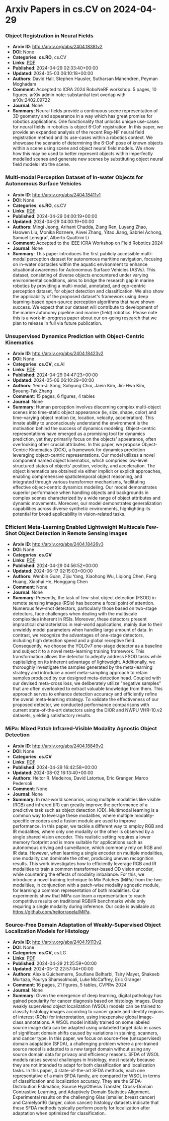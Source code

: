 # Arxiv Papers in cs.CV on 2024-04-29
### Object Registration in Neural Fields
- **Arxiv ID**: http://arxiv.org/abs/2404.18381v2
- **DOI**: None
- **Categories**: **cs.RO**, cs.CV
- **Links**: [PDF](http://arxiv.org/pdf/2404.18381v2)
- **Published**: 2024-04-29 02:33:40+00:00
- **Updated**: 2024-05-03 06:10:18+00:00
- **Authors**: David Hall, Stephen Hausler, Sutharsan Mahendren, Peyman Moghadam
- **Comment**: Accepted to ICRA 2024 RoboNeRF workshop. 5 pages, 10 figures. arXiv
  admin note: substantial text overlap with arXiv:2402.09722
- **Journal**: None
- **Summary**: Neural fields provide a continuous scene representation of 3D geometry and appearance in a way which has great promise for robotics applications. One functionality that unlocks unique use-cases for neural fields in robotics is object 6-DoF registration. In this paper, we provide an expanded analysis of the recent Reg-NF neural field registration method and its use-cases within a robotics context. We showcase the scenario of determining the 6-DoF pose of known objects within a scene using scene and object neural field models. We show how this may be used to better represent objects within imperfectly modelled scenes and generate new scenes by substituting object neural field models into the scene.



### Multi-modal Perception Dataset of In-water Objects for Autonomous Surface Vehicles
- **Arxiv ID**: http://arxiv.org/abs/2404.18411v1
- **DOI**: None
- **Categories**: **cs.RO**, cs.CV
- **Links**: [PDF](http://arxiv.org/pdf/2404.18411v1)
- **Published**: 2024-04-29 04:00:19+00:00
- **Updated**: 2024-04-29 04:00:19+00:00
- **Authors**: Mingi Jeong, Arihant Chadda, Ziang Ren, Luyang Zhao, Haowen Liu, Monika Roznere, Aiwei Zhang, Yitao Jiang, Sabriel Achong, Samuel Lensgraf, Alberto Quattrini Li
- **Comment**: Accepted to the IEEE ICRA Workshop on Field Robotics 2024
- **Journal**: None
- **Summary**: This paper introduces the first publicly accessible multi-modal perception dataset for autonomous maritime navigation, focusing on in-water obstacles within the aquatic environment to enhance situational awareness for Autonomous Surface Vehicles (ASVs). This dataset, consisting of diverse objects encountered under varying environmental conditions, aims to bridge the research gap in marine robotics by providing a multi-modal, annotated, and ego-centric perception dataset, for object detection and classification. We also show the applicability of the proposed dataset's framework using deep learning-based open-source perception algorithms that have shown success. We expect that our dataset will contribute to development of the marine autonomy pipeline and marine (field) robotics. Please note this is a work-in-progress paper about our on-going research that we plan to release in full via future publication.



### Unsupervised Dynamics Prediction with Object-Centric Kinematics
- **Arxiv ID**: http://arxiv.org/abs/2404.18423v2
- **DOI**: None
- **Categories**: **cs.CV**, cs.AI
- **Links**: [PDF](http://arxiv.org/pdf/2404.18423v2)
- **Published**: 2024-04-29 04:47:23+00:00
- **Updated**: 2024-05-06 06:10:29+00:00
- **Authors**: Yeon-Ji Song, Suhyung Choi, Jaein Kim, Jin-Hwa Kim, Byoung-Tak Zhang
- **Comment**: 15 pages, 6 figures, 4 tables
- **Journal**: None
- **Summary**: Human perception involves discerning complex multi-object scenes into time-static object appearance (ie, size, shape, color) and time-varying object motion (ie, location, velocity, acceleration). This innate ability to unconsciously understand the environment is the motivation behind the success of dynamics modeling. Object-centric representations have emerged as a promising tool for dynamics prediction, yet they primarily focus on the objects' appearance, often overlooking other crucial attributes. In this paper, we propose Object-Centric Kinematics (OCK), a framework for dynamics prediction leveraging object-centric representations. Our model utilizes a novel component named object kinematics, which comprises low-level structured states of objects' position, velocity, and acceleration. The object kinematics are obtained via either implicit or explicit approaches, enabling comprehensive spatiotemporal object reasoning, and integrated through various transformer mechanisms, facilitating effective object-centric dynamics modeling. Our model demonstrates superior performance when handling objects and backgrounds in complex scenes characterized by a wide range of object attributes and dynamic movements. Moreover, our model demonstrates generalization capabilities across diverse synthetic environments, highlighting its potential for broad applicability in vision-related tasks.



### Efficient Meta-Learning Enabled Lightweight Multiscale Few-Shot Object Detection in Remote Sensing Images
- **Arxiv ID**: http://arxiv.org/abs/2404.18426v3
- **DOI**: None
- **Categories**: **cs.CV**
- **Links**: [PDF](http://arxiv.org/pdf/2404.18426v3)
- **Published**: 2024-04-29 04:56:52+00:00
- **Updated**: 2024-06-17 02:15:03+00:00
- **Authors**: Wenbin Guan, Zijiu Yang, Xiaohong Wu, Liqiong Chen, Feng Huang, Xiaohai He, Honggang Chen
- **Comment**: None
- **Journal**: None
- **Summary**: Presently, the task of few-shot object detection (FSOD) in remote sensing images (RSIs) has become a focal point of attention. Numerous few-shot detectors, particularly those based on two-stage detectors, face challenges when dealing with the multiscale complexities inherent in RSIs. Moreover, these detectors present impractical characteristics in real-world applications, mainly due to their unwieldy model parameters when handling large amount of data. In contrast, we recognize the advantages of one-stage detectors, including high detection speed and a global receptive field. Consequently, we choose the YOLOv7 one-stage detector as a baseline and subject it to a novel meta-learning training framework. This transformation allows the detector to adeptly address FSOD tasks while capitalizing on its inherent advantage of lightweight. Additionally, we thoroughly investigate the samples generated by the meta-learning strategy and introduce a novel meta-sampling approach to retain samples produced by our designed meta-detection head. Coupled with our devised meta-cross loss, we deliberately utilize "negative samples" that are often overlooked to extract valuable knowledge from them. This approach serves to enhance detection accuracy and efficiently refine the overall meta-learning strategy. To validate the effectiveness of our proposed detector, we conducted performance comparisons with current state-of-the-art detectors using the DIOR and NWPU VHR-10.v2 datasets, yielding satisfactory results.



### MiPa: Mixed Patch Infrared-Visible Modality Agnostic Object Detection
- **Arxiv ID**: http://arxiv.org/abs/2404.18849v2
- **DOI**: None
- **Categories**: **cs.CV**
- **Links**: [PDF](http://arxiv.org/pdf/2404.18849v2)
- **Published**: 2024-04-29 16:42:58+00:00
- **Updated**: 2024-08-02 16:13:40+00:00
- **Authors**: Heitor R. Medeiros, David Latortue, Eric Granger, Marco Pedersoli
- **Comment**: None
- **Journal**: None
- **Summary**: In real-world scenarios, using multiple modalities like visible (RGB) and infrared (IR) can greatly improve the performance of a predictive task such as object detection (OD). Multimodal learning is a common way to leverage these modalities, where multiple modality-specific encoders and a fusion module are used to improve performance. In this paper, we tackle a different way to employ RGB and IR modalities, where only one modality or the other is observed by a single shared vision encoder. This realistic setting requires a lower memory footprint and is more suitable for applications such as autonomous driving and surveillance, which commonly rely on RGB and IR data. However, when learning a single encoder on multiple modalities, one modality can dominate the other, producing uneven recognition results. This work investigates how to efficiently leverage RGB and IR modalities to train a common transformer-based OD vision encoder, while countering the effects of modality imbalance. For this, we introduce a novel training technique to Mix Patches (MiPa) from the two modalities, in conjunction with a patch-wise modality agnostic module, for learning a common representation of both modalities. Our experiments show that MiPa can learn a representation to reach competitive results on traditional RGB/IR benchmarks while only requiring a single modality during inference. Our code is available at: https://github.com/heitorrapela/MiPa.



### Source-Free Domain Adaptation of Weakly-Supervised Object Localization Models for Histology
- **Arxiv ID**: http://arxiv.org/abs/2404.19113v2
- **DOI**: None
- **Categories**: **cs.CV**, cs.LG
- **Links**: [PDF](http://arxiv.org/pdf/2404.19113v2)
- **Published**: 2024-04-29 21:25:59+00:00
- **Updated**: 2024-05-12 22:57:04+00:00
- **Authors**: Alexis Guichemerre, Soufiane Belharbi, Tsiry Mayet, Shakeeb Murtaza, Pourya Shamsolmoali, Luke McCaffrey, Eric Granger
- **Comment**: 16 pages, 21 figures, 5 tables, CVPRw 2024
- **Journal**: None
- **Summary**: Given the emergence of deep learning, digital pathology has gained popularity for cancer diagnosis based on histology images. Deep weakly supervised object localization (WSOL) models can be trained to classify histology images according to cancer grade and identify regions of interest (ROIs) for interpretation, using inexpensive global image-class annotations. A WSOL model initially trained on some labeled source image data can be adapted using unlabeled target data in cases of significant domain shifts caused by variations in staining, scanners, and cancer type. In this paper, we focus on source-free (unsupervised) domain adaptation (SFDA), a challenging problem where a pre-trained source model is adapted to a new target domain without using any source domain data for privacy and efficiency reasons. SFDA of WSOL models raises several challenges in histology, most notably because they are not intended to adapt for both classification and localization tasks. In this paper, 4 state-of-the-art SFDA methods, each one representative of a main SFDA family, are compared for WSOL in terms of classification and localization accuracy. They are the SFDA-Distribution Estimation, Source HypOthesis Transfer, Cross-Domain Contrastive Learning, and Adaptively Domain Statistics Alignment. Experimental results on the challenging Glas (smaller, breast cancer) and Camelyon16 (larger, colon cancer) histology datasets indicate that these SFDA methods typically perform poorly for localization after adaptation when optimized for classification.



